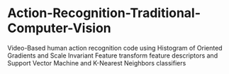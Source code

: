 # Action-Recognition-Traditional-Computer-Vision

Video-Based human action recognition code using Histogram of Oriented Gradients and Scale Invariant Feature transform feature descriptors and Support Vector Machine and K-Nearest Neighbors classifiers
